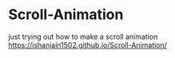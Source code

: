 # Scroll-Animation
just trying out how to make a scroll animation
https://ishanjain1502.github.io/Scroll-Animation/
